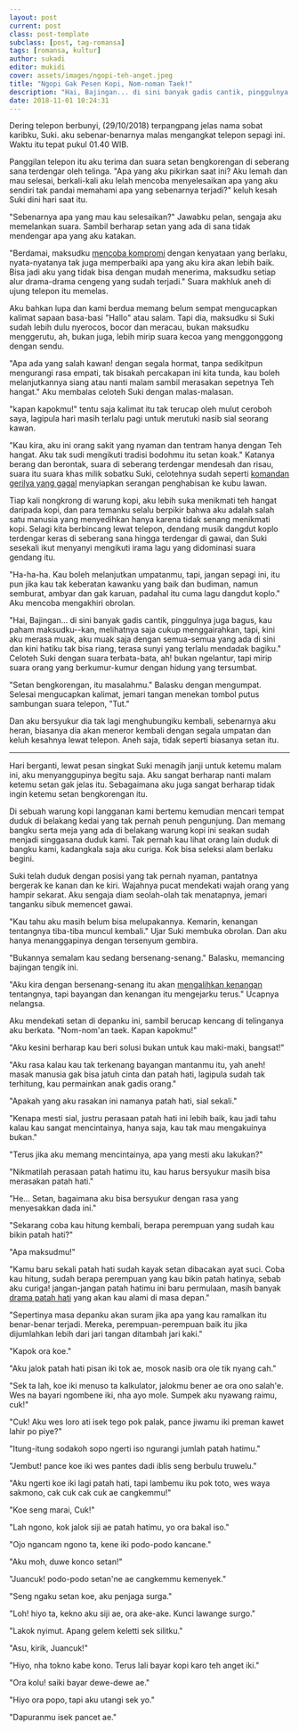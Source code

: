 ```yaml
---
layout: post
current: post
class: post-template
subclass: [post, tag-romansa]
tags: [romansa, kultur]
author: sukadi
editor: mukidi
cover: assets/images/ngopi-teh-anget.jpeg
title: "Ngopi Gak Pesen Kopi, Nom-noman Taek!"
description: "Hai, Bajingan... di sini banyak gadis cantik, pinggulnya juga bagus, kau paham maksudku--kan, melihatnya saja cukup menggairahkan..."
date: 2018-11-01 10:24:31
---
```


Dering telepon berbunyi, (29/10/2018) terpangpang jelas nama sobat karibku, Suki. aku sebenar-benarnya malas mengangkat telepon sepagi ini. Waktu itu tepat pukul 01.40 WIB.

Panggilan telepon itu aku terima dan suara setan bengkorengan di seberang sana terdengar oleh telinga. "Apa yang aku pikirkan saat ini? Aku lemah dan mau selesai, berkali-kali aku lelah mencoba menyelesaikan apa yang aku sendiri tak pandai memahami apa yang sebenarnya terjadi?" keluh kesah Suki dini hari saat itu.

"Sebenarnya apa yang mau kau selesaikan?" Jawabku pelan, sengaja aku memelankan suara. Sambil berharap setan yang ada di sana tidak mendengar apa yang aku katakan.

"Berdamai, maksudku [mencoba kompromi](https://www.paciran.com/ketika-angka-bisa-saling-baku-hantam) dengan kenyataan yang berlaku, nyata-nyatanya tak juga memperbaiki apa yang aku kira akan lebih baik. Bisa jadi aku yang tidak bisa dengan mudah menerima, maksudku setiap alur drama-drama cengeng yang sudah terjadi." Suara makhluk aneh di ujung telepon itu memelas.

Aku bahkan lupa dan kami berdua memang belum sempat mengucapkan kalimat sapaan basa-basi "Hallo" atau salam. Tapi dia, maksudku si Suki sudah lebih dulu nyerocos, bocor dan meracau, bukan maksudku menggerutu, ah, bukan juga, lebih mirip suara kecoa yang menggonggong dengan sendu.

"Apa ada yang salah kawan! dengan segala hormat, tanpa sedikitpun mengurangi rasa empati, tak bisakah percakapan ini kita tunda, kau boleh melanjutkannya siang atau nanti malam sambil merasakan sepetnya Teh hangat." Aku membalas celoteh Suki dengan malas-malasan.

"kapan kapokmu!" tentu saja kalimat itu tak terucap oleh mulut ceroboh saya, lagipula hari masih terlalu pagi untuk merutuki nasib sial seorang kawan.

"Kau kira, aku ini orang sakit yang nyaman dan tentram hanya dengan Teh hangat. Aku tak sudi mengikuti tradisi bodohmu itu setan koak." Katanya berang dan berontak, suara di seberang terdengar mendesah dan risau, suara itu suara khas milik sobatku Suki, celotehnya sudah seperti [komandan gerilya yang gagal](https://www.paciran.com/hikajat-tjatjing-undjuk-rasa-radikal) menyiapkan serangan penghabisan ke kubu lawan.

Tiap kali nongkrong di warung kopi, aku lebih suka menikmati teh hangat daripada kopi, dan para temanku selalu berpikir bahwa aku adalah salah satu manusia yang menyedihkan hanya karena tidak senang menikmati kopi. Selagi kita berbincang lewat telepon, dendang musik dangdut koplo terdengar keras di seberang sana hingga terdengar di gawai, dan Suki sesekali ikut menyanyi mengikuti irama lagu yang didominasi suara gendang itu.

"Ha-ha-ha. Kau boleh melanjutkan umpatanmu, tapi, jangan sepagi ini, itu pun jika kau tak keberatan kawanku yang baik dan budiman, namun semburat, ambyar dan gak karuan, padahal itu cuma lagu dangdut koplo." Aku mencoba mengakhiri obrolan.

"Hai, Bajingan... di sini banyak gadis cantik, pinggulnya juga bagus, kau paham maksudku--kan, melihatnya saja cukup menggairahkan, tapi, kini aku merasa muak, aku muak saja dengan semua-semua yang ada di sini dan kini hatiku tak bisa riang, terasa sunyi yang terlalu mendadak bagiku." Celoteh Suki dengan suara terbata-bata, ah! bukan ngelantur, tapi mirip suara orang yang berkumur-kumur dengan hidung yang tersumbat.

"Setan bengkorengan, itu masalahmu." Balasku dengan mengumpat. Selesai mengucapkan kalimat, jemari tangan menekan tombol putus sambungan suara telepon, "Tut."

Dan aku bersyukur dia tak lagi menghubungiku kembali, sebenarnya aku heran, biasanya dia akan meneror kembali dengan segala umpatan dan keluh kesahnya lewat telepon. Aneh saja, tidak seperti biasanya setan itu.

_____

Hari berganti, lewat pesan singkat Suki menagih janji untuk ketemu malam ini, aku menyanggupinya begitu saja. Aku sangat berharap nanti malam ketemu setan gak jelas itu. Sebagaimana aku juga sangat berharap tidak ingin ketemu setan bengkorengan itu.

Di sebuah warung kopi langganan kami bertemu kemudian mencari tempat duduk di belakang kedai yang tak pernah penuh pengunjung. Dan memang bangku serta meja yang ada di belakang warung kopi ini seakan sudah menjadi singgasana duduk kami. Tak pernah kau lihat orang lain duduk di bangku kami, kadangkala saja aku curiga. Kok bisa seleksi alam berlaku begini.

Suki telah duduk dengan posisi yang tak pernah nyaman, pantatnya bergerak ke kanan dan ke kiri. Wajahnya pucat mendekati wajah orang yang hampir sekarat. Aku sengaja diam seolah-olah tak menatapnya, jemari tanganku sibuk memencet gawai.

"Kau tahu aku masih belum bisa melupakannya. Kemarin, kenangan tentangnya tiba-tiba muncul kembali." Ujar Suki membuka obrolan. Dan aku hanya menanggapinya dengan tersenyum gembira.

"Bukannya semalam kau sedang bersenang-senang." Balasku, memancing bajingan tengik ini.

"Aku kira dengan bersenang-senang itu akan [mengalihkan kenangan](https://www.paciran.com/kangen-djuga-kadang-redup-lur) tentangnya, tapi bayangan dan kenangan itu mengejarku terus." Ucapnya nelangsa.

Aku mendekati setan di depanku ini, sambil berucap kencang di telinganya aku berkata. "Nom-nom'an taek. Kapan kapokmu!"

"Aku kesini berharap kau beri solusi bukan untuk kau maki-maki, bangsat!"

"Aku rasa kalau kau tak terkenang bayangan mantanmu itu, yah aneh! masak manusia gak bisa jatuh cinta dan patah hati, lagipula sudah tak terhitung, kau permainkan anak gadis orang."

"Apakah yang aku rasakan ini namanya patah hati, sial sekali."

"Kenapa mesti sial, justru perasaan patah hati ini lebih baik, kau jadi tahu kalau kau sangat mencintainya, hanya saja, kau tak mau mengakuinya bukan."

"Terus jika aku memang mencintainya, apa yang mesti aku lakukan?"

"Nikmatilah perasaan patah hatimu itu, kau harus bersyukur masih bisa merasakan patah hati."

"He... Setan, bagaimana aku bisa bersyukur dengan rasa yang menyesakkan dada ini."

"Sekarang coba kau hitung kembali, berapa perempuan yang sudah kau bikin patah hati?"

"Apa maksudmu!"

"Kamu baru sekali patah hati sudah kayak setan dibacakan ayat suci. Coba kau hitung, sudah berapa perempuan yang kau bikin patah hatinya, sebab aku curiga! jangan-jangan patah hatimu ini baru permulaan, masih banyak [drama patah hati](https://www.paciran.com/resensi-tjinta-imensi-kehilangam) yang akan kau alami di masa depan."

"Sepertinya masa depanku akan suram jika apa yang kau ramalkan itu benar-benar terjadi. Mereka, perempuan-perempuan baik itu jika dijumlahkan lebih dari jari tangan ditambah jari kaki."

"Kapok ora koe."

"Aku jalok patah hati pisan iki tok ae, mosok nasib ora ole tik nyang cah."

"Sek ta lah, koe iki menuso ta kalkulator, jalokmu bener ae ora ono salah'e. Wes na bayari ngombene iki, nha ayo mole. Sumpek aku nyawang raimu, cuk!"

"Cuk! Aku wes loro ati isek tego pok palak, pance jiwamu iki preman kawet lahir po piye?"

"Itung-itung sodakoh sopo ngerti iso ngurangi jumlah patah hatimu."

"Jembut! pance koe iki wes pantes dadi iblis seng berbulu truwelu."

"Aku ngerti koe iki lagi patah hati, tapi lambemu iku pok toto, wes waya sakmono, cak cuk cak cuk ae cangkemmu!"

"Koe seng marai, Cuk!"

"Lah ngono, kok jalok siji ae patah hatimu, yo ora bakal iso."

"Ojo ngancam ngono ta, kene iki podo-podo kancane."

"Aku moh, duwe konco setan!"

"Juancuk! podo-podo setan'ne ae cangkemmu kemenyek." 

"Seng ngaku setan koe, aku penjaga surga."

"Loh! hiyo ta, kekno aku siji ae, ora ake-ake. Kunci lawange surgo."

"Lakok nyimut. Apang gelem keletti sek silitku."

"Asu, kirik, Juancuk!"

"Hiyo, nha tokno kabe kono. Terus lali bayar kopi karo teh anget iki."

"Ora kolu! saiki bayar dewe-dewe ae."

"Hiyo ora popo, tapi aku utangi sek yo."

"Dapuranmu isek pancet ae."
